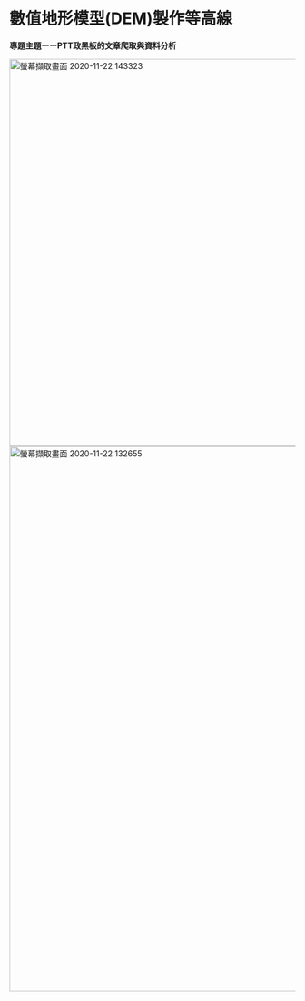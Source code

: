 # 數值地形模型(DEM)製作等高線

**專題主題ーーPTT政黑板的文章爬取與資料分析**

<img width="682" alt="螢幕擷取畫面 2020-11-22 143323" src="https://user-images.githubusercontent.com/66252302/99897225-c08aac80-2cd2-11eb-9c2d-095473adc882.png">

<img width="959" alt="螢幕擷取畫面 2020-11-22 132655" src="https://user-images.githubusercontent.com/66252302/99897228-c41e3380-2cd2-11eb-8c71-fe1ccf51d7a0.png">
